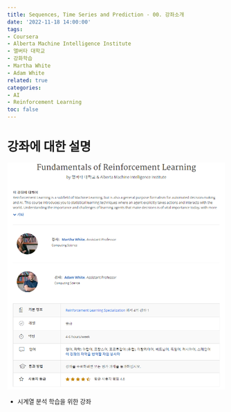 ```yaml
---
title: Sequences, Time Series and Prediction - 00. 강좌소개
date: '2022-11-18 14:00:00'
tags:
- Coursera
- Alberta Machine Intelligence Institute
- 앨버타 대학교
- 강화학습
- Martha White
- Adam White
related: true
categories:
- AI
- Reinforcement Learning
toc: false
---
```


# 강좌에 대한 설명

![강좌에 대한 설명](/assets/images/posts/coursera_FundamentalsofReinforcementLearning.png)

- 시계열 분석 학습을 위한 강좌
